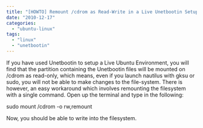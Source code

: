 ```yaml
---
title: "[HOWTO] Remount /cdrom as Read-Write in a Live Unetbootin Setup"
date: "2010-12-17"
categories: 
  - "ubuntu-linux"
tags: 
  - "linux"
  - "unetbootin"
---
```


If you have used Unetbootin to setup a Live Ubuntu Environment, you will find that the partition containing the Unetbootin files will be mounted on /cdrom as read-only, which means, even if you launch nautilus with gksu or sudo, you will not be able to make changes to the file-system. There is however, an easy workaround which involves remounting the filesystem with a single command. Open up the terminal and type in the following:

sudo mount /cdrom  -o rw,remount

Now, you should be able to write into the filesystem.
